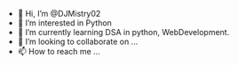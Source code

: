- 👋 Hi, I’m @DJMistry02
- 👀 I’m interested in Python
- 🌱 I’m currently learning DSA in python, WebDevelopment.
- 💞️ I’m looking to collaborate on ...
- 📫 How to reach me ...

<!---
DJMistry02/DJMistry02 is a ✨ special ✨ repository because its `README.md` (this file) appears on your GitHub profile.
You can click the Preview link to take a look at your changes.
--->
